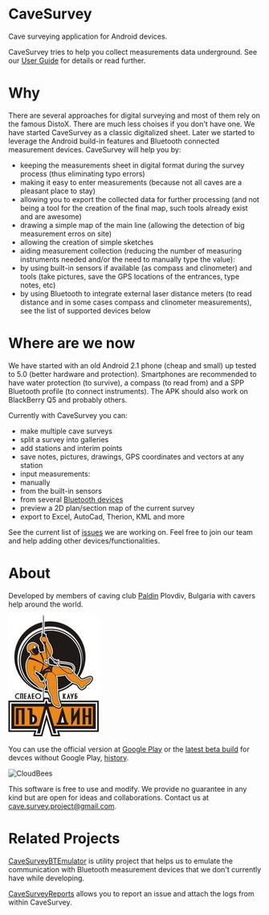 CaveSurvey
==========

Cave surveying application for Android devices.

CaveSurvey tries to help you collect measurements data underground. See our [User Guide](https://github.com/lz1asl/CaveSurvey/wiki/User-Guide) for details or read further.


Why
===

There are several approaches for digital surveying and most of them rely on the famous DistoX. There are much less choises if you don't have one. We have started CaveSurvey as a classic digitalized sheet. Later we started to leverage the Android build-in features and Bluetooth connected measurement devices. CaveSurvey will help you by:
 - keeping the measurements sheet in digital format during the survey process (thus eliminating typo errors)
 - making it easy to enter measurements (because not all caves are a pleasant place to stay)
 - allowing you to export the collected data for further processing (and not being a tool for the creation of the final map, such tools already exist and are awesome)
 - drawing a simple map of the main line (allowing the detection of big measurement erros on site)
 - allowing the creation of simple sketches
 - aiding measurement collection (reducing the number of measuring instruments needed and/or the need to manually type the value):
  - by using built-in sensors if available (as compass and clinometer) and tools (take pictures, save the GPS locations of the entrances, type notes, etc)
  - by using Bluetooth to integrate external laser distance meters (to read distance and in some cases compass and clinometer measurements), see the list of supported devices below


Where are we now
================

We have started with an old Android 2.1 phone (cheap and small) up tested to 5.0 (better hardware and protection). Smartphones are recommended to have water protection (to survive), a compass (to read from) and a SPP Bluetooth profile (to connect instruments). The APK should also work on BlackBerry Q5 and probably others.

Currently with CaveSurvey you can:
  - make multiple cave surveys
  - split a survey into galleries
  - add stations and interim points
  - save notes, pictures, drawings, GPS coordinates and vectors at any station
  - input measurements:
   - manually
   - from the built-in sensors
   - from several [Bluetooth devices](https://github.com/lz1asl/CaveSurvey/wiki/Measurement-Devices)
  - preview a 2D plan/section map of the current survey
  - export to Excel, AutoCad, Therion, KML and more

See the current list of [issues](https://github.com/lz1asl/CaveSurvey/issues) we are working on. Feel free to join our team and help adding other devices/functionalities.


About
=====

Developed by members of caving club [Paldin](http://sk-paldin.eu/) Plovdiv, Bulgaria with cavers help around the world.

![Picture](res/drawable-mdpi/paldin.jpg)

You can use the official version at [Google Play](https://play.google.com/store/apps/details?id=com.astoev.cave.survey) or the [latest beta build](https://razhodki.ci.cloudbees.com/job/CaveSurvey/lastSuccessfulBuild/artifact/build/outputs/apk/CaveSurvey-defaultFlavor-release.apk) for devces without Google Play, [history](https://github.com/lz1asl/CaveSurvey/wiki/Releases).

![CloudBees](http://www.cloudbees.com/sites/default/files/Button-Built-on-CB-1.png)


This software is free to use and modify. We provide no guarantee in any kind but are open for ideas and collaborations. Contact us at cave.survey.project@gmail.com.


Related Projects
================

[CaveSurveyBTEmulator](https://github.com/lz1asl/CaveSurveyBTEmulator) is utility project that helps us to emulate the communication with Bluetooth measurement devices that we don't currently have while developing.

[CaveSurveyReports](https://github.com/lz1asl/CaveSurveyReports) allows you to report an issue and attach the logs from within CaveSurvey.

